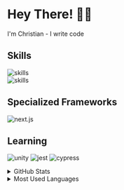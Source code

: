 # Hey There! 👋🏼

I'm Christian - I write code

## Skills

![skills](https://skillicons.dev/icons?i=html,css,sass,js,ts&theme=dark)  
![skills](https://skillicons.dev/icons?i=php,nodejs,react,graphql,github&theme=dark)

## Specialized Frameworks

![next.js](https://img.shields.io/badge/next.js-000.svg?style=for-the-badge&logo=next.js&logoColor=white)

## Learning

![unity](https://img.shields.io/badge/unity-000.svg?style=for-the-badge&logo=unity&logoColor=white)
![jest](https://img.shields.io/badge/jest-000.svg?style=for-the-badge&logo=jest&logoColor=C21325)
![cypress](https://img.shields.io/badge/cypress-000.svg?style=for-the-badge&logo=cypress&logoColor=04c38e)

<details>
<summary>GitHub Stats</summary>
<br>

![GitHub stats](https://github-readme-stats.christian-garrison.vercel.app/api?username=Christian-Garrison&count_private=true&theme=dracula)

</details>

<details>
<summary>Most Used Languages</summary>
<br>

![Top Langs](https://github-readme-stats.christian-garrison.vercel.app/api/top-langs/?username=Christian-Garrison&layout=compact&theme=dracula)

</details>
